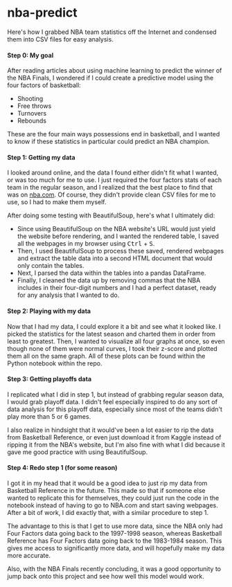 # nba-predict
Here's how I grabbed NBA team statistics off the Internet and condensed them into CSV files for easy analysis.

#### Step 0: My goal
After reading articles about using machine learning to predict the winner of the NBA Finals, I wondered if I could create a predictive model using the four factors of basketball:
- Shooting
- Free throws
- Turnovers
- Rebounds

These are the four main ways possessions end in basketball, and I wanted to know if these statistics in particular could predict an NBA champion.

#### Step 1: Getting my data
I looked around online, and the data I found either didn't fit what I wanted, or was too much for me to use. I just required the four factors stats of each team in the regular season, and I realized that the best place to find that was on [nba.com](https://www.nba.com/stats/teams/four-factors/?sort=W_PCT&dir=-1&Season=2021-22&SeasonType=Regular%20Season). Of course, they didn't provide clean CSV files for me to use, so I had to make them myself.

After doing some testing with BeautifulSoup, here's what I ultimately did:
- Since using BeautifulSoup on the NBA website's URL would just yield the website before rendering, and I wanted the rendered table, I saved all the webpages in my browser using <kbd>Ctrl</kbd> + <kbd>S</kbd>.
- Then, I used BeautifulSoup to process these saved, rendered webpages and extract the table data into a second HTML document that would only contain the tables.
- Next, I parsed the data within the tables into a pandas DataFrame.
- Finally, I cleaned the data up by removing commas that the NBA includes in their four-digit numbers and I had a perfect dataset, ready for any analysis that I wanted to do.

#### Step 2: Playing with my data
Now that I had my data, I could explore it a bit and see what it looked like. I picked the statistics for the latest season and charted them in order from least to greatest. Then, I wanted to visualize all four graphs at once, so even though none of them were normal curves, I took their z-score and plotted them all on the same graph. All of these plots can be found within the Python notebook within the repo.

#### Step 3: Getting playoffs data
I replicated what I did in step 1, but instead of grabbing regular season data, I would grab playoff data. I didn't feel especially inspired to do any sort of data analysis for this playoff data, especially since most of the teams didn't play more than 5 or 6 games.

I also realize in hindsight that it would've been a lot easier to rip the data from Basketball Reference, or even just download it from Kaggle instead of ripping it from the NBA's website, but I'm also fine with what I did because it gave me good practice with using BeautifulSoup.

#### Step 4: Redo step 1 (for some reason)
I got it in my head that it would be a good idea to just rip my data from Basketball Reference in the future. This made so that if someone else wanted to replicate this for themselves, they could just run the code in the notebook instead of having to go to NBA.com and start saving webpages. After a bit of work, I did exactly that, with a similar procedure to step 1.

The advantage to this is that I get to use more data, since the NBA only had Four Factors data going back to the 1997-1998 season, whereas Basketball Reference has Four Factors data going back to the 1983-1984 season. This gives me access to significantly more data, and will hopefully make my data more accurate.

Also, with the NBA Finals recently concluding, it was a good opportunity to jump back onto this project and see how well this model would work.
